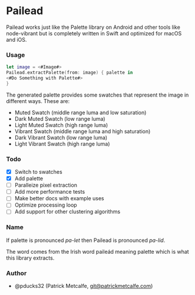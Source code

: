 # Pailead

Pailead works just like the Palette library on Android and other tools like node-vibrant but is
completely written in Swift and optimized for macOS and iOS.

### Usage
```swift
let image = <#Image#>
Pailead.extractPalette(from: image) { palette in
<#Do Something with Palette#>
}
```

The generated palette provides some swatches that represent the image in different ways. These are:
- Muted Swatch (middle range luma and low saturation)
- Dark Muted Swatch (low range luma)
- Light Muted Swatch (high range luma)
- Vibrant Swatch (middle range luma and high saturation)
- Dark Vibrant Swatch (low range luma)
- Light Vibrant Swatch (high range luma)

### Todo
- [x] Switch to swatches
- [x] Add palette
- [ ] Paralleize pixel extraction
- [ ] Add more performance tests
- [ ] Make better docs with example uses
- [ ] Optimize processing loop
- [ ] Add support for other clustering algorithms

### Name

If palette is pronounced *pa-let* then Pailead is pronounced *pa-lid*.

The word comes from the Irish word paileád meaning palette which is what this library extracts.

### Author
- @pducks32 (Patrick Metcalfe, git@patrickmetcalfe.com)
